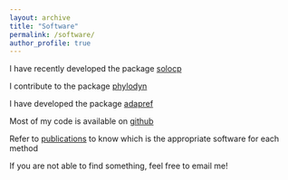 ```yaml
---
layout: archive
title: "Software"
permalink: /software/
author_profile: true
---
```

I have recently developed the package [solocp](https://github.com/lorenzocapp/solocp)

I contribute to the package [phylodyn](https://github.com/JuliaPalacios/phylodyn)

I have developed the package [adapref](https://github.com/lorenzocapp/adapref)

Most of my code is available on [github](https://github.com/lorenzocapp/)

Refer to [publications](https://lorenzocapp.github.io/publications/) to know which is the appropriate software for each method

If you are not able to find something, feel free to email me!
